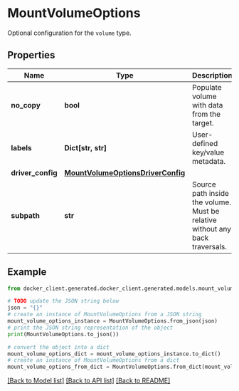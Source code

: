 # MountVolumeOptions

Optional configuration for the `volume` type.

## Properties

Name | Type | Description | Notes
------------ | ------------- | ------------- | -------------
**no_copy** | **bool** | Populate volume with data from the target. | [optional] [default to False]
**labels** | **Dict[str, str]** | User-defined key/value metadata. | [optional] 
**driver_config** | [**MountVolumeOptionsDriverConfig**](MountVolumeOptionsDriverConfig.md) |  | [optional] 
**subpath** | **str** | Source path inside the volume. Must be relative without any back traversals. | [optional] 

## Example

```python
from docker_client.generated.docker_client.generated.models.mount_volume_options import MountVolumeOptions

# TODO update the JSON string below
json = "{}"
# create an instance of MountVolumeOptions from a JSON string
mount_volume_options_instance = MountVolumeOptions.from_json(json)
# print the JSON string representation of the object
print(MountVolumeOptions.to_json())

# convert the object into a dict
mount_volume_options_dict = mount_volume_options_instance.to_dict()
# create an instance of MountVolumeOptions from a dict
mount_volume_options_from_dict = MountVolumeOptions.from_dict(mount_volume_options_dict)
```
[[Back to Model list]](../README.md#documentation-for-models) [[Back to API list]](../README.md#documentation-for-api-endpoints) [[Back to README]](../README.md)


